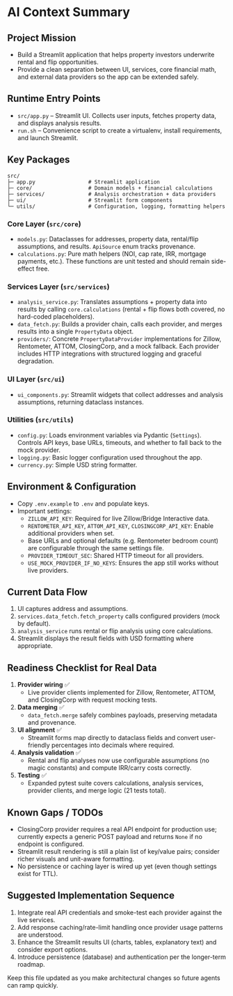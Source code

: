 # AI Context Summary

## Project Mission
- Build a Streamlit application that helps property investors underwrite rental and flip opportunities.
- Provide a clean separation between UI, services, core financial math, and external data providers so the app can be extended safely.

## Runtime Entry Points
- `src/app.py` – Streamlit UI. Collects user inputs, fetches property data, and displays analysis results.
- `run.sh` – Convenience script to create a virtualenv, install requirements, and launch Streamlit.

## Key Packages
```
src/
├─ app.py                 # Streamlit application
├─ core/                  # Domain models + financial calculations
├─ services/              # Analysis orchestration + data providers
├─ ui/                    # Streamlit form components
└─ utils/                 # Configuration, logging, formatting helpers
```

### Core Layer (`src/core`)
- `models.py`: Dataclasses for addresses, property data, rental/flip assumptions, and results. `ApiSource` enum tracks provenance.
- `calculations.py`: Pure math helpers (NOI, cap rate, IRR, mortgage payments, etc.). These functions are unit tested and should remain side-effect free.

### Services Layer (`src/services`)
- `analysis_service.py`: Translates assumptions + property data into results by calling `core.calculations` (rental + flip flows both covered, no hard-coded placeholders).
- `data_fetch.py`: Builds a provider chain, calls each provider, and merges results into a single `PropertyData` object.
- `providers/`: Concrete `PropertyDataProvider` implementations for Zillow, Rentometer, ATTOM, ClosingCorp, and a mock fallback. Each provider includes HTTP integrations with structured logging and graceful degradation.

### UI Layer (`src/ui`)
- `ui_components.py`: Streamlit widgets that collect addresses and analysis assumptions, returning dataclass instances.

### Utilities (`src/utils`)
- `config.py`: Loads environment variables via Pydantic (`Settings`). Controls API keys, base URLs, timeouts, and whether to fall back to the mock provider.
- `logging.py`: Basic logger configuration used throughout the app.
- `currency.py`: Simple USD string formatter.

## Environment & Configuration
- Copy `.env.example` to `.env` and populate keys.
- Important settings:
  - `ZILLOW_API_KEY`: Required for live Zillow/Bridge Interactive data.
  - `RENTOMETER_API_KEY`, `ATTOM_API_KEY`, `CLOSINGCORP_API_KEY`: Enable additional providers when set.
  - Base URLs and optional defaults (e.g. Rentometer bedroom count) are configurable through the same settings file.
  - `PROVIDER_TIMEOUT_SEC`: Shared HTTP timeout for all providers.
  - `USE_MOCK_PROVIDER_IF_NO_KEYS`: Ensures the app still works without live providers.

## Current Data Flow
1. UI captures address and assumptions.
2. `services.data_fetch.fetch_property` calls configured providers (mock by default).
3. `analysis_service` runs rental or flip analysis using core calculations.
4. Streamlit displays the result fields with USD formatting where appropriate.

## Readiness Checklist for Real Data
1. **Provider wiring** ✅
   - Live provider clients implemented for Zillow, Rentometer, ATTOM, and ClosingCorp with request mocking tests.
2. **Data merging** ✅
   - `data_fetch.merge` safely combines payloads, preserving metadata and provenance.
3. **UI alignment** ✅
   - Streamlit forms map directly to dataclass fields and convert user-friendly percentages into decimals where required.
4. **Analysis validation** ✅
   - Rental and flip analyses now use configurable assumptions (no magic constants) and compute IRR/carry costs correctly.
5. **Testing** ✅
   - Expanded pytest suite covers calculations, analysis services, provider clients, and merge logic (21 tests total).

## Known Gaps / TODOs
- ClosingCorp provider requires a real API endpoint for production use; currently expects a generic POST payload and returns `None` if no endpoint is configured.
- Streamlit result rendering is still a plain list of key/value pairs; consider richer visuals and unit-aware formatting.
- No persistence or caching layer is wired up yet (even though settings exist for TTL).

## Suggested Implementation Sequence
1. Integrate real API credentials and smoke-test each provider against the live services.
2. Add response caching/rate-limit handling once provider usage patterns are understood.
3. Enhance the Streamlit results UI (charts, tables, explanatory text) and consider export options.
4. Introduce persistence (database) and authentication per the longer-term roadmap.

Keep this file updated as you make architectural changes so future agents can ramp quickly.